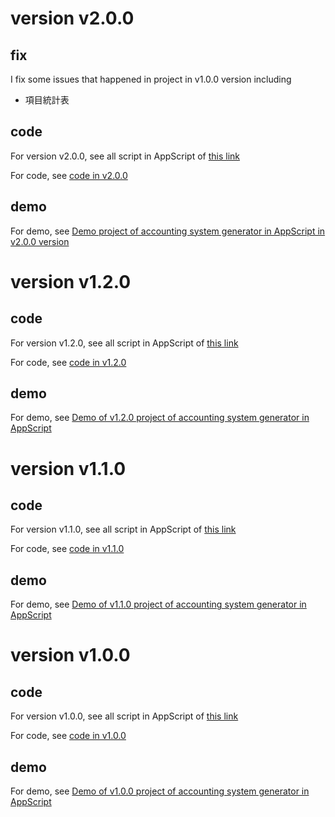 # version v2.0.0
## fix
I fix some issues that happened in project in v1.0.0 version including

+ 項目統計表

## code
For version v2.0.0, see all script in AppScript of [this link](https://script.google.com/u/0/home/projects/1yIGnFDfCEm7W1kefKTGecUJ51AuRh_UVZ74vNhBnWy-K0jtE015v-n3N)

For code, see [code in v2.0.0](https://github.com/40843245/AppScript-project/tree/main/accounting%20system%20generator/v2.0.0)

## demo
For demo, see [Demo project of accounting system generator in AppScript in v2.0.0 version](https://youtu.be/r6ZC9yz4IIo)

# version v1.2.0
## code
For version v1.2.0, see all script in AppScript of [this link](https://script.google.com/u/0/home/projects/1yIGnFDfCEm7W1kefKTGecUJ51AuRh_UVZ74vNhBnWy-K0jtE015v-n3N)

For code, see [code in v1.2.0](https://github.com/40843245/AppScript-project/tree/main/accounting%20system%20generator/v1.2.0)

## demo
For demo, see [Demo of v1.2.0 project of accounting system generator in AppScript](https://youtu.be/f7EulU76XYI)

# version v1.1.0
## code
For version v1.1.0, see all script in AppScript of [this link](https://script.google.com/u/0/home/projects/1yIGnFDfCEm7W1kefKTGecUJ51AuRh_UVZ74vNhBnWy-K0jtE015v-n3N)

For code, see [code in v1.1.0](https://github.com/40843245/AppScript-project/tree/main/accounting%20system%20generator/v1.1.0)

## demo
For demo, see [Demo of v1.1.0 project of accounting system generator in AppScript](https://youtu.be/bA1eluH2njY)

# version v1.0.0
## code
For version v1.0.0, see all script in AppScript of [this link](https://script.google.com/u/0/home/projects/1yIGnFDfCEm7W1kefKTGecUJ51AuRh_UVZ74vNhBnWy-K0jtE015v-n3N)

For code, see [code in v1.0.0](https://github.com/40843245/AppScript-project/tree/main/accounting%20system%20generator/v1.0.0)

## demo
For demo, see [Demo of v1.0.0 project of accounting system generator in AppScript](https://youtu.be/ST7_yTWEnSE)
